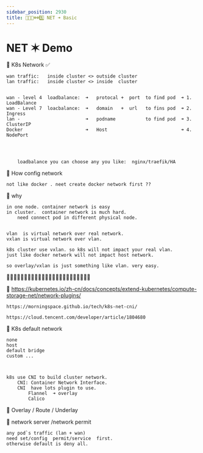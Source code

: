 ```yaml
---
sidebar_position: 2930
title: 🎪🎪🐬☸️☸️5️⃣ NET ➜ Basic
---
```



# NET ✶ Demo








🔵 K8s Network ✅

    wan traffic:   inside cluster <> outside cluster 
    lan traffic:   inside cluster <> inside  cluster 


    wan - level 4  loadbalance:  ➜   protocal +  port  to find pod  ➜ 1. LoadBalance
    wan - Level 7  loacbalance:  ➜   domain   +  url   to fins pod  ➜ 2. Ingress 
    lan -                        ➜   podname           to find pod  ➜ 3. ClusterIP 
    Docker                       ➜   Host                           ➜ 4. NodePort   




        loadbalance you can choose any you like:  nginx/traefik/HA 



🔵 How config network 

    not like docker . neet create docker network first ??
    





🔵 why 

    in one node. container network is easy
    in cluster.  container network is much hard.
        need connect pod in different physical node. 


    vlan  is virtual network over real network.
    vxlan is virtual network over vlan.

    k8s cluster use vxlan. so k8s will not impact your real vlan.
    just like docker network will not impact host network.

    so overlay/vxlan is just something like vlan. very easy. 





🔵🔵🔵🔵🔵🔵🔵🔵🔵🔵🔵🔵🔵🔵🔵🔵🔵🔵🔵🔵🔵🔵🔵🔵

📗 
    https://kubernetes.io/zh-cn/docs/concepts/extend-kubernetes/compute-storage-net/network-plugins/

    https://morningspace.github.io/tech/k8s-net-cni/

    https://cloud.tencent.com/developer/article/1804680



🔵 K8s default network 

    none 
    host 
    default bridge 
    custom ...      



    k8s use CNI to build cluster network. 
        CNI: Container Network Interface.
        CNI  have lots plugin to use. 
            Flannel  ➜ overlay 
            Calico





🔵 Overlay / Route / Underlay 




🔵 network server /network permit 

    any pod`s traffic (lan + wan)  
    need set/config  permit/service  first. 
    otherwise default is deny all.
















